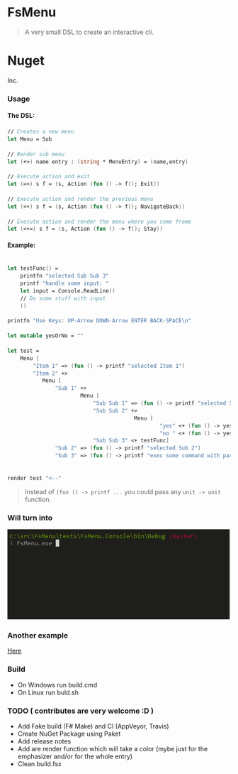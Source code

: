 # FsMenu

> A very small DSL to create an interactive cli.

# Nuget

Inc.

### Usage

#### The DSL:

```fsharp
// Creates a new menu
let Menu = Sub

// Render sub menu
let (+>) name entry : (string * MenuEntry) = (name,entry)

// Execute action and exit
let (=>) s f = (s, Action (fun () -> f(); Exit))

// Execute action and render the previous menu
let (<+) s f = (s, Action (fun () -> f(); NavigateBack))

// Execute action and render the menu where you come frome
let (<+=) s f = (s, Action (fun () -> f(); Stay))
```

#### Example:

```fsharp

let testFunc() = 
    printfn "selected Sub Sub 3"
    printf "handle some input: "
    let input = Console.ReadLine()
    // Do some stuff with input
    ()

printfn "Use Keys: UP-Arrow DOWN-Arrow ENTER BACK-SPACE\n"

let mutable yesOrNo = ""

let test =
    Menu [
        "Item 1" => (fun () -> printf "selected Item 1")
        "Item 2" +>
           Menu [ 
               "Sub 1" +>
                       Menu [
                           "Sub Sub 1" => (fun () -> printf "selected Sub Sub 1")
                           "Sub Sub 2" +>
                                        Menu [
                                                "yes" <+ (fun () -> yesOrNo <- "--yes")
                                                "no " <+ (fun () -> yesOrNo <- "--no") ]
                           "Sub Sub 3" <+ testFunc]
               "Sub 2" => (fun () -> printf "selected Sub 2")
               "Sub 3" => (fun () -> printf "exec some command with param %s" yesOrNo)]] 
               

render test "<--"
```

> Instead of `(fun () -> printf ...` you could pass any `unit -> unit` function.


### Will turn into

![](https://github.com/nicolaiw/FsMenu/blob/master/misc/sample.gif)

### Another example

[Here](https://github.com/nicolaiw/FsMenu/tree/master/misc)

### Build

+ On Windows run build.cmd
+ On Linux run buld.sh

### TODO ( contributes are very welcome :D )
+ Add Fake build (F# Make) and CI (AppVeyor, Travis)
+ Create NuGet Package using Paket
+ Add release notes
+ Add are render function which will take a color (mybe just for the emphasizer and/or for the whole entry)
+ Clean build.fsx